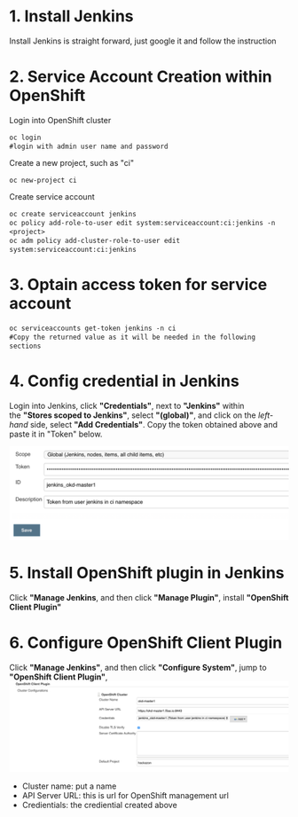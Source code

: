 # 1. Install Jenkins
Install Jenkins is straight forward, just google it and follow the instruction

# 2. Service Account Creation within OpenShift
Login into OpenShift cluster

	oc login
	#login with admin user name and password

Create a new project, such as "ci"	
	
	oc new-project ci

Create service account

	oc create serviceaccount jenkins
	oc policy add-role-to-user edit system:serviceaccount:ci:jenkins -n <project>
	oc adm policy add-cluster-role-to-user edit system:serviceaccount:ci:jenkins

# 3. Optain access token for service account
	
	oc serviceaccounts get-token jenkins -n ci
	#Copy the returned value as it will be needed in the following sections

# 4. Config credential in Jenkins

Login into Jenkins, click **"Credentials"**, next to **"Jenkins"** within the **"Stores scoped to Jenkins"**, select **"(global)"**, and click on the *left-hand* side, select **"Add Credentials"**. Copy the token obtained above and paste it in "Token" below.

![](https://github.com/cjunwchen/jekins-okd311/blob/master/images/jenkins-okd311.png)
 
# 5. Install OpenShift plugin in Jenkins

Click **"Manage Jenkins**, and then click **"Manage Plugin"**, install **"OpenShift Client Plugin"**

# 6. Configure OpenShift Client Plugin

Click **"Manage Jenkins"**, and then click **"Configure System"**, jump to **"OpenShift Client Plugin"**,
![](https://github.com/cjunwchen/jekins-okd311/blob/master/images/jenkins-okd-plugin.png)

- Cluster name: put a name
- API Server URL: this is url for OpenShift management url
- Credientials: the crediential created above







  


